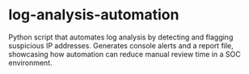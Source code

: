 # log-analysis-automation
Python script that automates log analysis by detecting and flagging suspicious IP addresses. Generates console alerts and a report file, showcasing how automation can reduce manual review time in a SOC environment.
